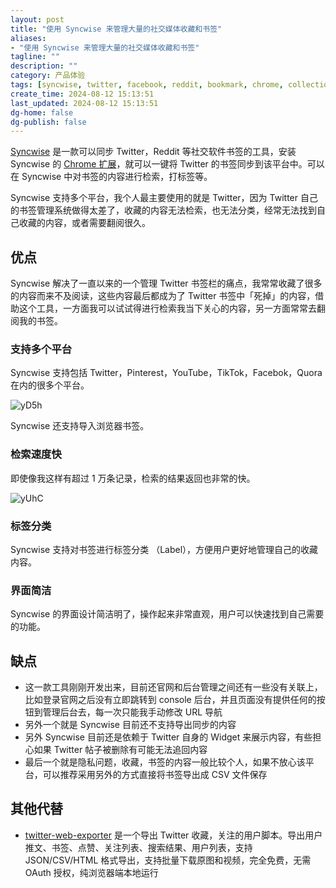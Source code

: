 ```yaml
---
layout: post
title: "使用 Syncwise 来管理大量的社交媒体收藏和书签"
aliases:
- "使用 Syncwise 来管理大量的社交媒体收藏和书签"
tagline: ""
description: ""
category: 产品体验
tags: [syncwise, twitter, facebook, reddit, bookmark, chrome, collection]
create_time: 2024-08-12 15:13:51
last_updated: 2024-08-12 15:13:51
dg-home: false
dg-publish: false
---
```


[Syncwise](https://syncwise.xyz/) 是一款可以同步 Twitter，Reddit 等社交软件书签的工具，安装 Syncwise 的 [Chrome 扩展](https://chromewebstore.google.com/detail/syncwise/neggjnoghlcpfbblmhokbhadbnplcocg)，就可以一键将 Twitter 的书签同步到该平台中。可以在 Syncwise 中对书签的内容进行检索，打标签等。

Syncwise 支持多个平台，我个人最主要使用的就是 Twitter，因为 Twitter 自己的书签管理系统做得太差了，收藏的内容无法检索，也无法分类，经常无法找到自己收藏的内容，或者需要翻阅很久。

## 优点

Syncwise 解决了一直以来的一个管理 Twitter 书签栏的痛点，我常常收藏了很多的内容而来不及阅读，这些内容最后都成为了 Twitter 书签中「死掉」的内容，借助这个工具，一方面我可以试试得进行检索我当下关心的内容，另一方面常常去翻阅我的书签。

### 支持多个平台

Syncwise 支持包括 Twitter，Pinterest，YouTube，TikTok，Facebok，Quora 在内的很多个平台。

![yD5h](https://photo.einverne.info/images/2024/08/12/yD5h.png)

Syncwise 还支持导入浏览器书签。

### 检索速度快

即使像我这样有超过 1 万条记录，检索的结果返回也非常的快。

![yUhC](https://photo.einverne.info/images/2024/08/12/yUhC.png)

### 标签分类

Syncwise 支持对书签进行标签分类 （Label），方便用户更好地管理自己的收藏内容。

### 界面简洁

Syncwise 的界面设计简洁明了，操作起来非常直观，用户可以快速找到自己需要的功能。

## 缺点

- 这一款工具刚刚开发出来，目前还官网和后台管理之间还有一些没有关联上，比如登录官网之后没有立即跳转到 console 后台，并且页面没有提供任何的按钮到管理后台去，每一次只能我手动修改 URL 导航
- 另外一个就是 Syncwise 目前还不支持导出同步的内容
- 另外 Syncwise 目前还是依赖于 Twitter 自身的 Widget 来展示内容，有些担心如果 Twitter 帖子被删除有可能无法追回内容
- 最后一个就是隐私问题，收藏，书签的内容一般比较个人，如果不放心该平台，可以推荐采用另外的方式直接将书签导出成 CSV 文件保存

## 其他代替

- [twitter-web-exporter](https://github.com/prinsss/twitter-web-exporter) 是一个导出 Twitter 收藏，关注的用户脚本。导出用户推文、书签、点赞、关注列表、搜索结果、用户列表，支持 JSON/CSV/HTML 格式导出，支持批量下载原图和视频，完全免费，无需 OAuth 授权，纯浏览器端本地运行
